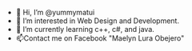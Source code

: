 - 👋 Hi, I’m @yummymatui
- 👀 I’m interested in Web Design and Development. 
- 🌱 I’m currently learning c++, c#, and java. 
- 📫Contact me on Facebook "Maelyn Lura Obejero"


<!---
yummymatui/yummymatui is a ✨ special ✨ repository because its `README.md` (this file) appears on your GitHub profile.
You can click the Preview link to take a look at your changes.
--->
